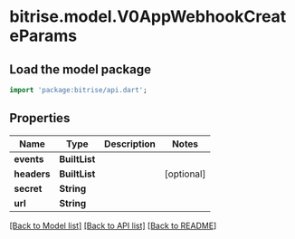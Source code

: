 # bitrise.model.V0AppWebhookCreateParams

## Load the model package
```dart
import 'package:bitrise/api.dart';
```

## Properties
Name | Type | Description | Notes
------------ | ------------- | ------------- | -------------
**events** | **BuiltList<String>** |  | 
**headers** | **BuiltList<int>** |  | [optional] 
**secret** | **String** |  | 
**url** | **String** |  | 

[[Back to Model list]](../README.md#documentation-for-models) [[Back to API list]](../README.md#documentation-for-api-endpoints) [[Back to README]](../README.md)


